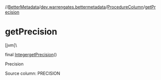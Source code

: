 //[BetterMetadata](../../../index.md)/[dev.warrengates.bettermetadata](../index.md)/[ProcedureColumn](index.md)/[getPrecision](get-precision.md)

# getPrecision

[jvm]\

final [Integer](https://docs.oracle.com/javase/8/docs/api/java/lang/Integer.html)[getPrecision](get-precision.md)()

Precision

Source column: PRECISION
